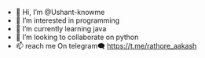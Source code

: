 - 👋 Hi, I’m @Ushant-knowme
- 👀 I’m interested in programming
- 🌱 I’m currently learning java
- 💞️ I’m looking to collaborate on python
- 📫 reach me On telegram🗨️ https://t.me/rathore_aakash

<!---
Ushant-knowme/Ushant-knowme is a ✨ special ✨ repository because its `README.md` (this file) appears on your GitHub profile.
You can click the Preview link to take a look at your changes.
--->
